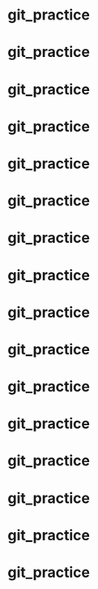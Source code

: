 # git_practice
# git_practice
# git_practice
# git_practice
# git_practice
# git_practice
# git_practice
# git_practice
# git_practice
# git_practice
# git_practice
# git_practice
# git_practice
# git_practice
# git_practice
# git_practice
